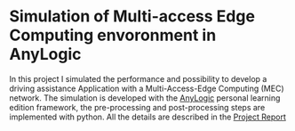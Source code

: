 # Simulation of Multi-access Edge Computing envoronment in AnyLogic

In this project I simulated the performance and possibility to develop a driving
assistance Application with a Multi-Access-Edge Computing (MEC) network.  The simulation is developed with the [AnyLogic](https://www.anylogic.com/) personal learning edition framework, the pre-processing and post-processing steps are implemented with python.
All the details are described in the [Project Report](https://github.com/albertorumi/Simulation-of-MEC-envoronment-in-AnyLogic/blob/main/SimulationReport.pdf)
